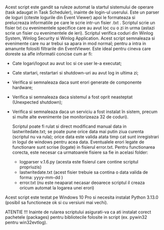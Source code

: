   Acest script este gandit sa ruleze automat la startul sistemului de operare (task adaugat in Task Scheduler), inainte de login-ul userului. Este un parser de loguri (citeste logurile din Event Viewer) apoi le formateaza si prelucreaza informatiile pe care le scrie intr-un fisier .txt . Scriptul scrie un fisier txt cu evenimentele specifice care au avut loc cu o zi in urma (astazi scrie un fisier cu evenimentele de ieri). Scriptul verifica coduri din Winlog System, Winlog Security si Winlog Application. Acest script semnaleaza si evenimente care nu ar trebui sa apara in mod normal; pentru a intra in amanunte folositi filtrarile din EventViewer.
  Este ideal pentru cineva care doreste sa afle informatii concise cum ar fi:

- Cate logari/logout au avut loc si ce user le-a executat;
- Cate startari, restartari si shutdown-uri au avut log in ultima zi;
- Verifica si semnaleaza daca sunt erori generate de componente hardware;
- Verifica si semnaleaza daca sistemul a fost oprit neasteptat (Unexpected shutdown);
- Verifica si semnaleaza daca un serviciu a fost instalat în sistem, precum si multe alte evenimente (se monitorizeaza 32 de coduri).

  Scriptul poate fi rulat si direct modificand manual data in lastwritedate.txt; se poate pune orice data mai putin ziua curenta (scriptul nu va rula); orice data este valida atata timp cat sunt inregistrari in logul de 
windows pentru acea data.
  Eventualele erori legate de functionare sunt scrise (logate) in fisierul error.txt.
  Pentru functionarea corecta, este necesar ca urmatoarele fisiere sa fie in acelasi folder:
    - logparser v.1.6.py (acesta este fisierul care contine scriptul propriuzis)
    - lastwritedate.txt (acest fisier trebuie sa contina o data valida de forma: yyyy-mm-dd )
    - error.txt (nu este neaparat necasar deoarece scriptul il creaza oricum automat la logarea unei erori)

Acest script este testat pe Windows 10 Pro si necesita instalat Python 3.13.0 (posibil sa functioneze ok si cu versiuni mai vechi).

ATENTIE !!! Inainte de rularea scriptului asigurati-va ca ati instalat corect pachetele (packages) pentru bibliotecile folosite in script (ex. pywin32 pentru win32evtlog).
